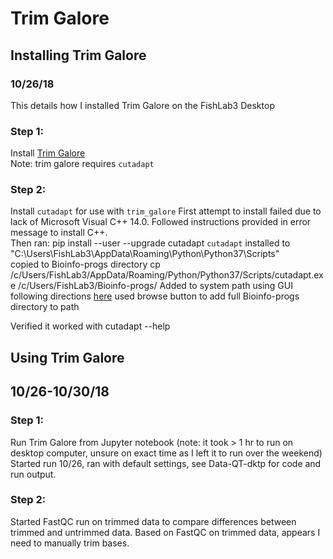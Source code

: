 # Trim Galore

## Installing Trim Galore
### 10/26/18
This details how I installed Trim Galore on the FishLab3 Desktop

### Step 1:
Install [Trim Galore](https://www.bioinformatics.babraham.ac.uk/projects/trim_galore/)  
Note: trim galore requires `cutadapt`

### Step 2:
Install `cutadapt` for use with `trim_galore`
First attempt to install failed due to lack of Microsoft Visual C++ 14.0. Followed instructions provided in error message to install C++.  
Then ran:
    pip install --user --upgrade cutadapt
`cutadapt` installed to "C:\Users\FishLab3\AppData\Roaming\Python\Python37\Scripts"  
copied to Bioinfo-progs directory
	cp /c/Users/FishLab3/AppData/Roaming/Python/Python37/Scripts/cutadapt.exe /c/Users/FishLab3/Bioinfo-progs/
Added to system path using GUI following directions [here](https://www.howtogeek.com/118594/how-to-edit-your-system-path-for-easy-command-line-access/) used browse button to add full Bioinfo-progs directory to path

Verified it worked with
	cutadapt --help

## Using Trim Galore
## 10/26-10/30/18
### Step 1:
Run Trim Galore from Jupyter notebook (note: it took > 1 hr to run on desktop computer, unsure on exact time as I left it to run over the weekend)
Started run 10/26, ran with default settings, see Data-QT-dktp for code and run output.

### Step 2:
Started FastQC run on trimmed data to compare differences between trimmed and untrimmed data.
Based on FastQC on trimmed data, appears I need to manually trim bases.